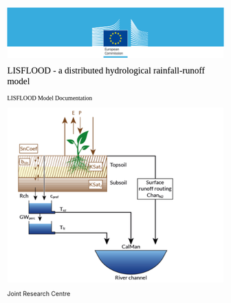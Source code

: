 

![](./media/image2.png)

<span style="color:black; font-family:Georgia; font-size:1.5em;">LISFLOOD - a distributed hydrological rainfall-runoff model</span>
<br>
<br>
<span style="color:black; font-family:Georgia; font-size:1em;">LISFLOOD Model Documentation</span>

![](./media/image6-frontpage.png)


Joint Research Centre

